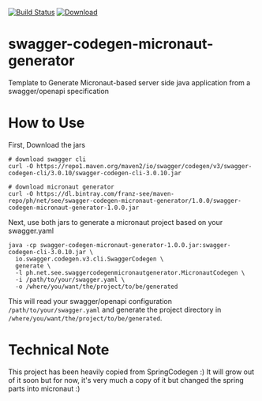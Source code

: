 [![Build Status](https://travis-ci.org/franz-see/swagger-codegen-micronaut-generator.svg?branch=master)](https://travis-ci.org/franz-see/swagger-codegen-micronaut-generator) 
[ ![Download](https://api.bintray.com/packages/franz-see/maven-repo/swagger-codegen-micronaut-generator/images/download.svg) ](https://bintray.com/franz-see/maven-repo/swagger-codegen-micronaut-generator/_latestVersion)

# swagger-codegen-micronaut-generator
Template to Generate Micronaut-based server side java application from a swagger/openapi specification

# How to Use

First, Download the jars

```
# download swagger cli
curl -O https://repo1.maven.org/maven2/io/swagger/codegen/v3/swagger-codegen-cli/3.0.10/swagger-codegen-cli-3.0.10.jar

# download micronaut generator
curl -O https://dl.bintray.com/franz-see/maven-repo/ph/net/see/swagger-codegen-micronaut-generator/1.0.0/swagger-codegen-micronaut-generator-1.0.0.jar
```

Next, use both jars to generate a micronaut project based on your swagger.yaml

```
java -cp swagger-codegen-micronaut-generator-1.0.0.jar:swagger-codegen-cli-3.0.10.jar \
  io.swagger.codegen.v3.cli.SwaggerCodegen \
  generate \
  -l ph.net.see.swaggercodegenmicronautgenerator.MicronautCodegen \
  -i /path/to/your/swagger.yaml \
  -o /where/you/want/the/project/to/be/generated
``` 

This will read your swagger/openapi configuration `/path/to/your/swagger.yaml` and generate the project directory in `/where/you/want/the/project/to/be/generated`. 


# Technical Note
This project has been heavily copied from SpringCodegen :) It will grow out of it soon but for now, it's very much a copy of it but changed the spring parts into micronaut :)